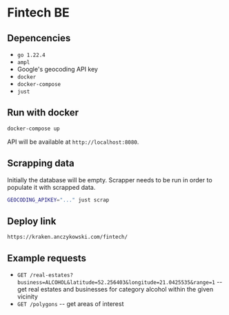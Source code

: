 # Fintech BE

## Depencencies

- `go 1.22.4`
- `ampl`
- Google's geocoding API key
- `docker`
- `docker-compose`
- `just`

## Run with docker

```sh
docker-compose up
```

API will be available at `http://localhost:8080`.

## Scrapping data

Initially the database will be empty. Scrapper needs to be run in order to
populate it with scrapped data.

```sh
GEOCODING_APIKEY="..." just scrap
```

## Deploy link

`https://kraken.anczykowski.com/fintech/`

## Example requests

- `GET /real-estates?business=ALCOHOL&latitude=52.256403&longitude=21.0425535&range=1`
  -- get real estates and businesses for category alcohol within the given vicinity
- `GET /polygons` -- get areas of interest
